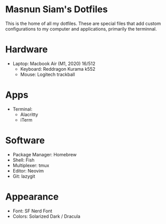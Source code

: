 
# Masnun Siam's Dotfiles

This is the home of all my dotfiles. These are special files that add custom configurations to my computer and applications, primarily the terminnal.


# Hardware

- Laptop: Macbook Air (M1, 2020) 16/512
  - Keyboard: Reddragon Kurama k552
  - Mouse: Logitech trackball

# Apps

- Terminal:
  - Alacritty
  - iTerm

# Software

- Package Manager: Homebrew
- Shell: Fish
- Multiplexer: tmux
- Editor: Neovim
- Git: lazygit

# Appearance

- Font: SF Nerd Font
- Colors: Solarized Dark / Dracula
